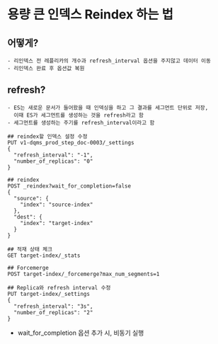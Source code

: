# 용량 큰 인덱스 Reindex 하는 법

  ## 어떻게?
    - 리인덱스 전 레플리카의 개수과 refresh_interval 옵션을 주지않고 데이터 이동
    - 리인덱스 완료 후 옵션값 복원
    
  ## refresh?
    - ES는 새로운 문서가 들어왔을 때 인덱싱을 하고 그 결과를 세그먼트 단위로 저장, 
      이때 ES가 세그먼트를 생성하는 것을 refresh라고 함
    - 세그먼트를 생성하는 주기를 refresh_interval이라고 함

```
## reindex할 인덱스 설정 수정
PUT v1-dqms_prod_step_doc-0003/_settings
{
  "refresh_interval": "-1",
  "number_of_replicas": "0"
}

## reindex
POST _reindex?wait_for_completion=false 
{
  "source": {
    "index": "source-index"
  },
  "dest": {
    "index": "target-index"
  }
}

## 적재 상태 체크
GET target-index/_stats

## Forcemerge
POST target-index/_forcemerge?max_num_segments=1

## Replica와 refresh interval 수정
PUT target-index/_settings
{
  "refresh_interval": "3s",
  "number_of_replicas": "2"
}
```
- wait_for_completion 옵션 추가 시, 비동기 실행

